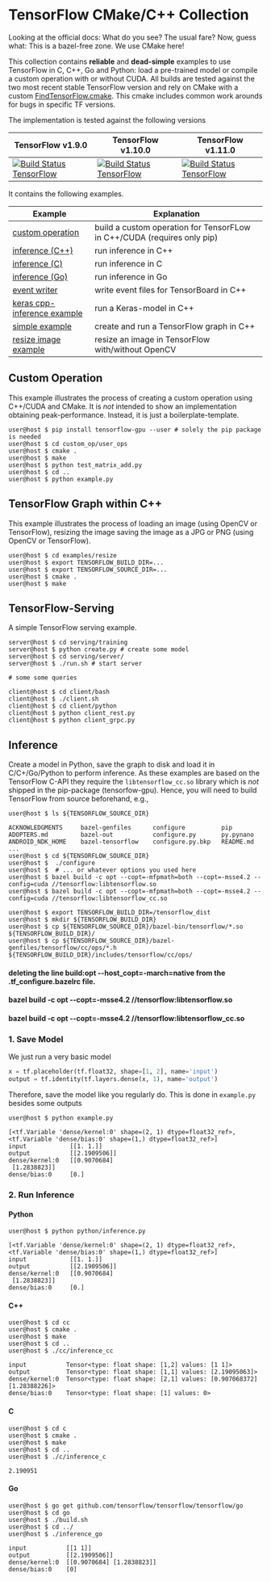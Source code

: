 # TensorFlow CMake/C++ Collection

Looking at the official docs: What do you see? The usual fare?
Now, guess what: This is a bazel-free zone. We use CMake here!

This collection contains **reliable** and **dead-simple** examples to use TensorFlow in C, C++, Go and Python: load a pre-trained model or compile a custom operation with or without CUDA. All builds are tested against the two most recent stable TensorFlow version and rely on CMake with a custom [FindTensorFlow.cmake](https://github.com/PatWie/tensorflow-cmake/blob/master/cmake/modules/FindTensorFlow.cmake). This cmake includes common work arounds for bugs in specific TF versions.

The implementation is tested against the following versions

| TensorFlow  v1.9.0 | TensorFlow  v1.10.0 | TensorFlow  v1.11.0 |
| ------ | ------ | ------ |
| [![Build Status TensorFlow](https://ci.patwie.com/api/badges/PatWie/tensorflow-cmake/status.svg)](http://ci.patwie.com/PatWie/tensorflow-cmake) | [![Build Status TensorFlow](https://ci.patwie.com/api/badges/PatWie/tensorflow-cmake/status.svg)](http://ci.patwie.com/PatWie/tensorflow-cmake) | [![Build Status TensorFlow](https://ci.patwie.com/api/badges/PatWie/tensorflow-cmake/status.svg)](http://ci.patwie.com/PatWie/tensorflow-cmake) |

It contains the following examples.

| Example| Explanation |
| ------ | ------ |
| [custom operation](./custom_op)   | build a custom operation for TensorFLow in C++/CUDA (requires only pip) |
| [inference  (C++)](./inference/cc) | run inference in C++ |
| [inference  (C)](./inference/c) | run inference in C |
| [inference  (Go)](./inference/go) | run inference in Go |
| [event writer](./examples/event_writer)  | write event files for TensorBoard in C++ |
| [keras cpp-inference example](./examples/keras)  | run a Keras-model in C++ |
| [simple example](./examples/simple)  | create and run a TensorFlow graph in C++ |
| [resize image example](./examples/resize)  | resize an image in TensorFlow with/without OpenCV |


## Custom Operation

This example illustrates the process of creating a custom operation using C++/CUDA and CMake. It is *not* intended to show an implementation obtaining peak-performance. Instead, it is just a boilerplate-template.

```console
user@host $ pip install tensorflow-gpu --user # solely the pip package is needed
user@host $ cd custom_op/user_ops
user@host $ cmake .
user@host $ make
user@host $ python test_matrix_add.py
user@host $ cd ..
user@host $ python example.py
```

## TensorFlow Graph within C++

This example illustrates the process of loading an image (using OpenCV or TensorFlow), resizing the image  saving the image as a JPG or PNG (using OpenCV or TensorFlow).

```console
user@host $ cd examples/resize
user@host $ export TENSORFLOW_BUILD_DIR=...
user@host $ export TENSORFLOW_SOURCE_DIR=...
user@host $ cmake .
user@host $ make
```


## TensorFlow-Serving

A simple TensorFlow serving example.

```console
server@host $ cd serving/training
server@host $ python create.py # create some model
server@host $ cd serving/server/
server@host $ ./run.sh # start server

# some some queries

client@host $ cd client/bash
client@host $ ./client.sh
client@host $ cd client/python
client@host $ python client_rest.py
client@host $ python client_grpc.py
```

## Inference

Create a model in Python, save the graph to disk and load it in C/C+/Go/Python to perform inference. As these examples are based on the TensorFlow C-API they require the `libtensorflow_cc.so` library which is *not* shipped in the pip-package (tensorfow-gpu). Hence, you will need to build TensorFlow from source beforehand, e.g.,

```console
user@host $ ls ${TENSORFLOW_SOURCE_DIR}

ACKNOWLEDGMENTS     bazel-genfiles      configure          pip
ADOPTERS.md         bazel-out           configure.py       py.pynano
ANDROID_NDK_HOME    bazel-tensorflow    configure.py.bkp   README.md
...
user@host $ cd ${TENSORFLOW_SOURCE_DIR}
user@host $  ./configure
user@host $  # ... or whatever options you used here
user@host $ bazel build -c opt --copt=-mfpmath=both --copt=-msse4.2 --config=cuda //tensorflow:libtensorflow.so
user@host $ bazel build -c opt --copt=-mfpmath=both --copt=-msse4.2 --config=cuda //tensorflow:libtensorflow_cc.so

user@host $ export TENSORFLOW_BUILD_DIR=/tensorflow_dist
user@host $ mkdir ${TENSORFLOW_BUILD_DIR}
user@host $ cp ${TENSORFLOW_SOURCE_DIR}/bazel-bin/tensorflow/*.so ${TENSORFLOW_BUILD_DIR}/
user@host $ cp ${TENSORFLOW_SOURCE_DIR}/bazel-genfiles/tensorflow/cc/ops/*.h ${TENSORFLOW_BUILD_DIR}/includes/tensorflow/cc/ops/
```
#### deleting the line build:opt --host_copt=-march=native from the .tf_configure.bazelrc file.
#### bazel build -c opt  --copt=-msse4.2  //tensorflow:libtensorflow.so
#### bazel build -c opt  --copt=-msse4.2 //tensorflow:libtensorflow_cc.so
### 1. Save Model

We just run a very basic model

```python
x = tf.placeholder(tf.float32, shape=[1, 2], name='input')
output = tf.identity(tf.layers.dense(x, 1), name='output')
```

Therefore, save the model like you regularly do. This is done in `example.py` besides some outputs

```console
user@host $ python example.py

[<tf.Variable 'dense/kernel:0' shape=(2, 1) dtype=float32_ref>, <tf.Variable 'dense/bias:0' shape=(1,) dtype=float32_ref>]
input            [[1. 1.]]
output           [[2.1909506]]
dense/kernel:0   [[0.9070684]
 [1.2838823]]
dense/bias:0     [0.]
```

### 2. Run Inference

#### Python

```console
user@host $ python python/inference.py

[<tf.Variable 'dense/kernel:0' shape=(2, 1) dtype=float32_ref>, <tf.Variable 'dense/bias:0' shape=(1,) dtype=float32_ref>]
input            [[1. 1.]]
output           [[2.1909506]]
dense/kernel:0   [[0.9070684]
 [1.2838823]]
dense/bias:0     [0.]
```

#### C++

```console
user@host $ cd cc
user@host $ cmake .
user@host $ make
user@host $ cd ..
user@host $ ./cc/inference_cc

input           Tensor<type: float shape: [1,2] values: [1 1]>
output          Tensor<type: float shape: [1,1] values: [2.19095063]>
dense/kernel:0  Tensor<type: float shape: [2,1] values: [0.907068372][1.28388226]>
dense/bias:0    Tensor<type: float shape: [1] values: 0>
```

#### C

```console
user@host $ cd c
user@host $ cmake .
user@host $ make
user@host $ cd ..
user@host $ ./c/inference_c

2.190951

```


#### Go

```console
user@host $ go get github.com/tensorflow/tensorflow/tensorflow/go
user@host $ cd go
user@host $ ./build.sh
user@host $ cd ../
user@host $ ./inference_go

input           [[1 1]]
output          [[2.1909506]]
dense/kernel:0  [[0.9070684] [1.2838823]]
dense/bias:0    [0]
```
